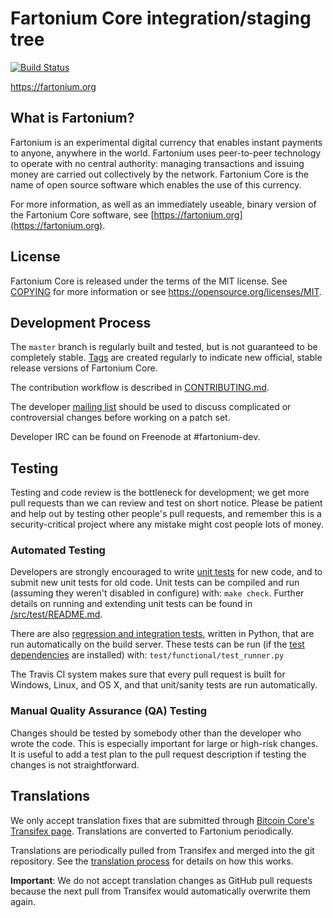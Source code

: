 Fartonium Core integration/staging tree
=====================================

[![Build Status](https://travis-ci.org/fartonium-project/fartonium.svg?branch=master)](https://travis-ci.org/fartonium-project/fartonium)

https://fartonium.org

What is Fartonium?
----------------

Fartonium is an experimental digital currency that enables instant payments to
anyone, anywhere in the world. Fartonium uses peer-to-peer technology to operate
with no central authority: managing transactions and issuing money are carried
out collectively by the network. Fartonium Core is the name of open source
software which enables the use of this currency.

For more information, as well as an immediately useable, binary version of
the Fartonium Core software, see [https://fartonium.org](https://fartonium.org).

License
-------

Fartonium Core is released under the terms of the MIT license. See [COPYING](COPYING) for more
information or see https://opensource.org/licenses/MIT.

Development Process
-------------------

The `master` branch is regularly built and tested, but is not guaranteed to be
completely stable. [Tags](https://github.com/fartonium-project/fartonium/tags) are created
regularly to indicate new official, stable release versions of Fartonium Core.

The contribution workflow is described in [CONTRIBUTING.md](CONTRIBUTING.md).

The developer [mailing list](https://groups.google.com/forum/#!forum/fartonium-dev)
should be used to discuss complicated or controversial changes before working
on a patch set.

Developer IRC can be found on Freenode at #fartonium-dev.

Testing
-------

Testing and code review is the bottleneck for development; we get more pull
requests than we can review and test on short notice. Please be patient and help out by testing
other people's pull requests, and remember this is a security-critical project where any mistake might cost people
lots of money.

### Automated Testing

Developers are strongly encouraged to write [unit tests](src/test/README.md) for new code, and to
submit new unit tests for old code. Unit tests can be compiled and run
(assuming they weren't disabled in configure) with: `make check`. Further details on running
and extending unit tests can be found in [/src/test/README.md](/src/test/README.md).

There are also [regression and integration tests](/test), written
in Python, that are run automatically on the build server.
These tests can be run (if the [test dependencies](/test) are installed) with: `test/functional/test_runner.py`

The Travis CI system makes sure that every pull request is built for Windows, Linux, and OS X, and that unit/sanity tests are run automatically.

### Manual Quality Assurance (QA) Testing

Changes should be tested by somebody other than the developer who wrote the
code. This is especially important for large or high-risk changes. It is useful
to add a test plan to the pull request description if testing the changes is
not straightforward.

Translations
------------

We only accept translation fixes that are submitted through [Bitcoin Core's Transifex page](https://www.transifex.com/projects/p/bitcoin/).
Translations are converted to Fartonium periodically.

Translations are periodically pulled from Transifex and merged into the git repository. See the
[translation process](doc/translation_process.md) for details on how this works.

**Important**: We do not accept translation changes as GitHub pull requests because the next
pull from Transifex would automatically overwrite them again.

